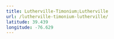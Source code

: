 ```yaml
---
title: Lutherville-Timonium;Lutherville
url: /lutherville-timonium-lutherville/
latitude: 39.439
longitude: -76.629
---
```

